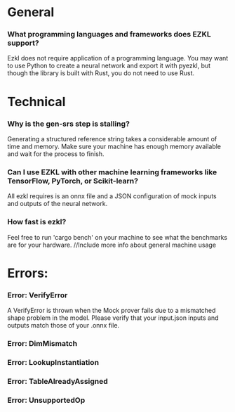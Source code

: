 # General
### What programming languages and frameworks does EZKL support?
Ezkl does not require application of a programming language. You may want to use Python to create a neural network and export it with pyezkl, but though the library is built with Rust, you do not need to use Rust. 

# Technical
### Why is the gen-srs step is stalling?
Generating a structured reference string takes a considerable amount of time and memory. Make sure your machine has enough memory available and wait for the process to finish.

### Can I use EZKL with other machine learning frameworks like TensorFlow, PyTorch, or Scikit-learn?
All ezkl requires is an onnx file and a JSON configuration of mock inputs and outputs of the neural network.

### How fast is ezkl?
Feel free to run 'cargo bench' on your machine to see what the benchmarks are for your hardware. //Include more info about general machine usage

# Errors:

### Error: VerifyError
A VerifyError is thrown when the Mock prover fails due to a mismatched shape problem in the model. Please verify that your input.json inputs and outputs match those of your .onnx file. 

### Error: DimMismatch
### Error: LookupInstantiation
### Error: TableAlreadyAssigned
### Error: UnsupportedOp